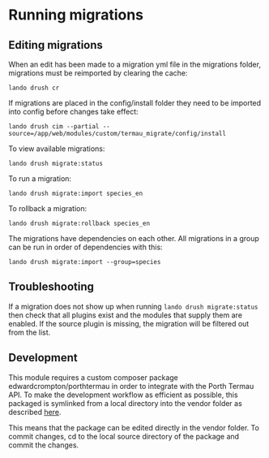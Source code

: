 # Running migrations

## Editing migrations

When an edit has been made to a migration yml file in the migrations folder,
migrations must be reimported by clearing the cache:

`lando drush cr`

If migrations are placed in the config/install folder they need to be imported
into config before changes take effect:

`lando drush cim --partial --source=/app/web/modules/custom/termau_migrate/config/install`

To view available migrations:

`lando drush migrate:status`

To run a migration:

`lando drush migrate:import species_en`

To rollback a migration:

`lando drush migrate:rollback species_en`

The migrations have dependencies on each other. All migrations in a group can
be run in order of dependencies with this:

`lando drush migrate:import --group=species`

## Troubleshooting

If a migration does not show up when running `lando drush migrate:status` then
check that all plugins exist and the modules that supply them are enabled. If
the source plugin is missing, the migration will be filtered out from the list.

## Development

This module requires a custom composer package edwardcrompton/porthtermau in
order to integrate with the Porth Termau API. To make the development workflow
as efficient as possible, this packaged is symlinked from a local directory into
the vendor folder as described [here](https://medium.com/pvtl/local-composer-package-development-47ac5c0e5bb4).

This means that the package can be edited directly in the vendor folder. To
commit changes, cd to the local source directory of the package and commit the
changes.
